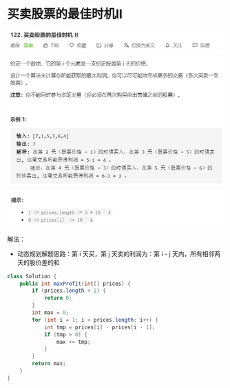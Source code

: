 # 买卖股票的最佳时机II

![image-20200804083651094](images/image-20200804083651094.png)

![image-20200804083714130](images/image-20200804083714130.png)

解法：

- 动态规划解题思路：第 i 天买，第 j 天卖的利润为：第 i - j 天内，所有相邻两天的股价差的和

```java
class Solution {
    public int maxProfit(int[] prices) {
        if (prices.length < 2) {
            return 0;
        }
        int max = 0;
        for (int i = 1; i < prices.length; i++) {
            int tmp = prices[i] - prices[i - 1];
            if (tmp > 0) {
                max += tmp;
            }
        }
        return max;
    }
}
```

